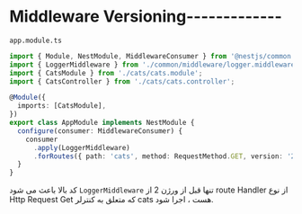 # Middleware Versioning-------------

`app.module.ts`
```typescript
import { Module, NestModule, MiddlewareConsumer } from '@nestjs/common';
import { LoggerMiddleware } from './common/middleware/logger.middleware';
import { CatsModule } from './cats/cats.module';
import { CatsController } from './cats/cats.controller';

@Module({
  imports: [CatsModule],
})
export class AppModule implements NestModule {
  configure(consumer: MiddlewareConsumer) {
    consumer
      .apply(LoggerMiddleware)
      .forRoutes({ path: 'cats', method: RequestMethod.GET, version: '2' });
  }
}
```

کد بالا باعث می شود `LoggerMiddleware` تنها قبل از ورژن 2 از route Handler از نوع Http Request Get که متعلق به کنترلر cats هست ، اجرا شود.

